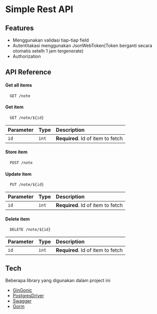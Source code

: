 ﻿# Simple Rest API

## Features

-   Menggunakan validasi tiap-tiap field
-   Autentitakasi menggunakan JsonWebToken(Token berganti secara otomatis setelh 1 jam tergenerate)
-   Authorization

## API Reference

#### Get all items

```http
  GET /note
```

#### Get item

```http
  GET /note/${id}
```

| Parameter | Type  | Description                       |
| :-------- | :---- | :-------------------------------- |
| `id`      | `int` | **Required**. Id of item to fetch |

#### Store item

```http
  POST /note
```

#### Update item

```http
  PUT /note/${id}
```

| Parameter | Type  | Description                       |
| :-------- | :---- | :-------------------------------- |
| `id`      | `int` | **Required**. Id of item to fetch |

#### Delete item

```http
  DELETE /note/${id}
```

| Parameter | Type  | Description                       |
| :-------- | :---- | :-------------------------------- |
| `id`      | `int` | **Required**. Id of item to fetch |

## Tech

Beberapa library yang digunakan dalam project ini

-   [GinGonic]
-   [PostgresDriver]
-   [Swagger]
-   [Gorm]

[//]: # "These are reference links used in the body of this note and get stripped out when the markdown processor does its job. There is no need to format nicely because it shouldn't be seen. Thanks SO - http://stackoverflow.com/questions/4823468/store-comments-in-markdown-syntax"
[swagger]: https://github.com/swaggo/swag
[postgresdriver]: https://github.com/lib/pq
[gingonic]: https://github.com/gin-gonic/gin
[gorm]: https://gorm.io/
